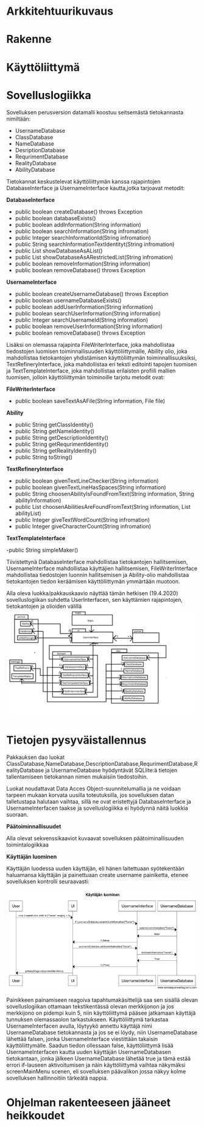 # Arkkitehtuurikuvaus

# Rakenne 

# Käyttöliittymä

# Sovelluslogiikka

Sovelluksen perusversion datamalli koostuu seitsemästä tietokannasta nimiltään:

- UsernameDatabase
- ClassDatabase
- NameDatabase
- DesriptionDatabase
- RequrimentDatabase
- RealityDatabase
- AbilityDatabase

Tietokannat keskustelevat käyttöliittymän kanssa rajapintojen DatabaseInterface ja UsernameInterface kautta,jotka tarjoavat metodit: 

**DatabaseInterface**

- public boolean createDatabase() throws Exception
- public boolean databaseExists()
- public boolean addInformation(String information)
- public boolean searchInformation(String infromation)
- public Integer searchInformationId(String infromation)
- public String searchInformationTextIdentityt(String infromation)
- public List<String> showDatabaseAsAList()
- public List<String> showDatabaseAsARestrictedList(String infromation)
- public boolean removeInformation(String information)
- public boolean removeDatabase() throws Exception
  
 
**UsernameInterface**

- public boolean createUsernameDatabase() throws Exception
- public boolean usernameDatabaseExists()
- public boolean addUserInformation(String information)
- public boolean searchUserInformation(String information)
- public Integer searchUsernameId(String information)
- public boolean removeUserInformation(String information)
- public boolean removeDatabase() throws Exception


Lisäksi on olemassa rajapinta FileWriterInterface, joka mahdollistaa tiedostojen luomisen toiminnallisuuden käyttöliittymälle, Ability olio, joka mahdollistaa tietokantojen yhdistämisen käyttöliittymän toiminnallisuuksiksi, TextRefineryInterface, joka mahdollistaa eri teksti editointi tapojen tuomisen ja TextTemplateInterface, joka mahdollistaa erilaisten profiili mallien tuomisen, jolloin käyttöliittymän toiminoille tarjotu metodit ovat:

**FileWriterInterface**

- public boolean saveTextAsAFile(String information, File file)

**Ability**

- public String getClassIdentity()
- public String getNameIdentity()
- public String getDescriptionIdentity()
- public String getRequrimentIdentity()
- public String getRealityIdentity()
- public String toString()

**TextRefineryInterface**

- public boolean givenTextLineChecker(String information)
- public boolean givenTextLineHasSpaces(String information)
- public String choosenAbilityIsFoundFromText(String information, String abilityInformation)
- public List<String> choosenAbilitiesAreFoundFromText(String information, List<String> abilityList)
- public Integer giveTextWordCount(String infromation)
- public Integer giveCharacterCount(String infromation)
  
 **TextTemplateInterface**
 
 -public String simpleMaker()


Tiivistettynä DatabaseInterface mahdollistaa tietokantojen hallitsemisen, UsernameInterface mahdollistaa käyttäjien hallitsemisen, FileWriterInterface mahdollistaa tiedostojen luonnin hallitsemisen ja Ability-olio mahdollistaa tietokantojen tiedon keräämisen käyttöliittymän ymmärtään muotoon.

Alla oleva luokka/pakkauskaavio näyttää tämän hetkisen (19.4.2020) sovelluslogiikan suhdetta UserInterfacen, sen käyttämien rajapintojen, tietokantojen ja olioiden välillä
![alt text](https://github.com/K123AsJ0k1/ot-harjoitustyo/blob/master/dokumentointi/kuvat/Pakkauskaavio.png)

# Tietojen pysyväistallennus

Pakkauksen dao luokat ClassDatabase,NameDatabase,DescriptionDatabase,RequrimentDatabase,RealityDatabase ja UsernameDatabase hyödyntävät SQLlite:ä tietojen tallentamiseen tietokannan nimen mukaisiin tiedostoihin. 

Luokat noudattavat Data Acces Object-suunnitelumallia ja ne voidaan tarpeen mukaan korvata uusilla toteutuksilla, jos sovelluksen datan talletustapa halutaan vaihtaa, sillä ne ovat eristettyjä DatabaseInterface ja UsernameInterfacen taakse ja sovelluslogiikka ei hyödynnä näitä luokkia suoraan.

**Päätoiminnallisuudet**

Alla olevat sekvenssikaaviot kuvaavat sovelluksen päätoiminallisuuden toimintalogiikkaa

**Käyttäjän luominen**

Käyttäjän luodessa uuden käyttäjän, eli hänen laitettuaan syötekentään haluamansa käyttäjän ja painettuaan create username painiketta, etenee sovelluksen kontrolli seuraavasti: 

![alt text](https://github.com/K123AsJ0k1/ot-harjoitustyo/blob/master/dokumentointi/kuvat/K%C3%A4ytt%C3%A4j%C3%A4nluonnin%20sekvenssikaavio.png)

Painikkeen painamiseen reagoiva tapahtumakäsittelijä saa sen sisällä olevan sovelluslogiikan ottamaan tekstikentässä olevan merkkijonon ja jos merkkijono on pidempi kuin 5, niin käyttöliittymä pääsee jatkamaan käyttäjä tunnuksen olemassaolon tarkastukseen. Käyttöliittymä tarkastaa UsernameInterfacen avulla, löytyykö annettu käyttäjä nimi UsernameDatabase tietokannasta ja jos se ei löydy, niin UsernameDatabase lähettää falsen, jonka UsernameInterface viestittään takaisin käyttöliittymälle. Saadun tiedon ollessaan false, käyttöliittymä lisää UsernameInterfacen kautta uuden käyttäjän UsernameDatabasen tietokantaan, jonka jälkeen UsernameDatabase lähetää true ja tämä estää errori if-lauseen aktivoitumisen ja näin käyttöliittymä vaihtaa näkymäksi screenMainMenu scenen, eli sovelluksen päävalikon jossa näkyy kolme sovelluksen hallinnoitiin tärkeätä nappia. 


# Ohjelman rakenteeseen jääneet heikkoudet
